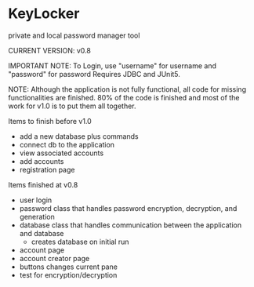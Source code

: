 # KeyLocker
private and local password manager tool

CURRENT VERSION: v0.8

IMPORTANT NOTE: To Login, use "username" for username and "password" for password
		Requires JDBC and JUnit5.

NOTE: Although the application is not fully functional, all code for missing functionalities
are finished. 80% of the code is finished and most of the work for v1.0 is to put them all together. 

Items to finish before v1.0
- add a new database plus commands
- connect db to the application
- view associated accounts
- add accounts
- registration page 

Items finished at v0.8
- user login
- password class that handles password encryption, decryption, and generation
- database class that handles communication between the application and database
	- creates database on initial run
- account page
- account creator page
- buttons changes current pane
- test for encryption/decryption